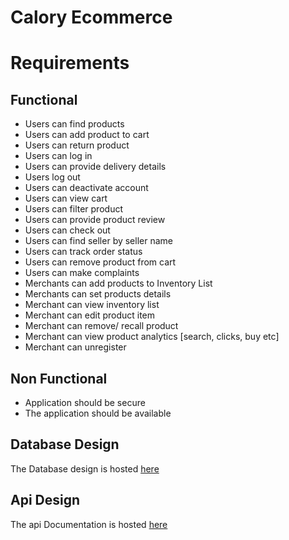 # Calory Ecommerce

# Requirements


## Functional 
- Users can find products
- Users can add product to cart
- Users can return product
- Users can log in 
- Users can provide delivery details
- Users log out
- Users can deactivate account
- Users can view cart
- Users can filter product
- Users can provide product review
- Users can check out
- Users can find seller by seller name
- Users can track order status
- Users can remove product from cart
- Users can make complaints
- Merchants can add products to Inventory List
- Merchants can set products details
- Merchant can view inventory list
- Merchant can edit product item
- Merchant can remove/ recall product
- Merchant can view product analytics [search, clicks, buy etc]
- Merchant can unregister


## Non Functional 
- Application should be secure
- The application should be available

## Database Design
The Database design is hosted [here](https://dbdiagram.io/d/60db46c7dd6a597148250489)

## Api Design 
The api Documentation is hosted [here](https://documenter.getpostman.com/view/9430266/TzefAidZ#d4cff8b9-492b-483a-b77b-9baf40c453cd)
